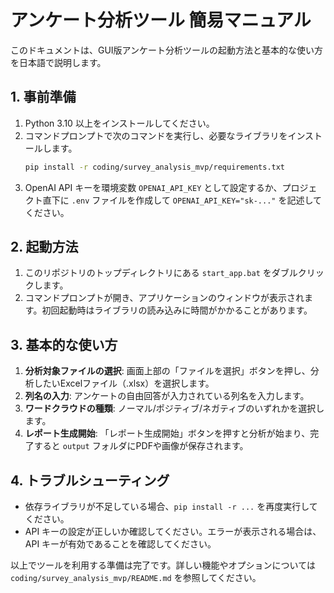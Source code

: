 # アンケート分析ツール 簡易マニュアル

このドキュメントは、GUI版アンケート分析ツールの起動方法と基本的な使い方を日本語で説明します。

## 1. 事前準備
1. Python 3.10 以上をインストールしてください。
2. コマンドプロンプトで次のコマンドを実行し、必要なライブラリをインストールします。
   ```bash
   pip install -r coding/survey_analysis_mvp/requirements.txt
   ```
3. OpenAI API キーを環境変数 `OPENAI_API_KEY` として設定するか、プロジェクト直下に `.env` ファイルを作成して `OPENAI_API_KEY="sk-..."` を記述してください。

## 2. 起動方法
1. このリポジトリのトップディレクトリにある `start_app.bat` をダブルクリックします。
2. コマンドプロンプトが開き、アプリケーションのウィンドウが表示されます。初回起動時はライブラリの読み込みに時間がかかることがあります。

## 3. 基本的な使い方
1. **分析対象ファイルの選択**: 画面上部の「ファイルを選択」ボタンを押し、分析したいExcelファイル（.xlsx）を選択します。
2. **列名の入力**: アンケートの自由回答が入力されている列名を入力します。
3. **ワードクラウドの種類**: ノーマル/ポジティブ/ネガティブのいずれかを選択します。
4. **レポート生成開始**: 「レポート生成開始」ボタンを押すと分析が始まり、完了すると `output` フォルダにPDFや画像が保存されます。

## 4. トラブルシューティング
- 依存ライブラリが不足している場合、`pip install -r ...` を再度実行してください。
- API キーの設定が正しいか確認してください。エラーが表示される場合は、API キーが有効であることを確認してください。

以上でツールを利用する準備は完了です。詳しい機能やオプションについては `coding/survey_analysis_mvp/README.md` を参照してください。
